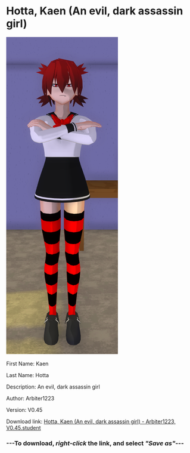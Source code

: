 # Hotta, Kaen (An evil, dark assassin girl)

<img src = "https://raw.githubusercontent.com/Arbiter1223/Daigaku-Gurashi-Custom-Students/master/Students/Files/Hotta%2C%20Kaen%20(An%20evil%2C%20dark%20assassin%20girl).png">

First Name: Kaen

Last Name: Hotta

Description: An evil, dark assassin girl

Author: Arbiter1223

Version: V0.45

Download link: <a href="https://raw.githubusercontent.com/Arbiter1223/Daigaku-Gurashi-Custom-Students/master/Students/Files/Hotta%2C%20Kaen%20(An%20evil%2C%20dark%20assassin%20girl)%20-%20Arbiter1223%2C%20V0.45.student">Hotta, Kaen (An evil, dark assassin girl) - Arbiter1223, V0.45.student</a>

### ---**To download, _right-click_ the link, and select _"Save as"_**---
